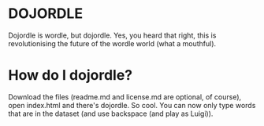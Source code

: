 # DOJORDLE

Dojordle is wordle, but dojordle. Yes, you heard that right, this is revolutionising the future of the wordle world (what a mouthful).

# How do I dojordle?

Download the files (readme.md and license.md are optional, of course), open index.html and there's dojordle.
So cool.
You can now only type words that are in the dataset (and use backspace (and play as Luigi)).
